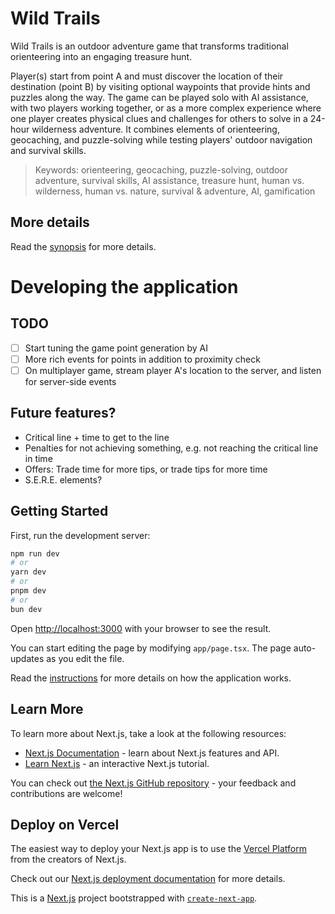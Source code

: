 # Wild Trails

Wild Trails is an outdoor adventure game that transforms traditional orienteering into an engaging treasure hunt.

Player(s) start from point A and must discover the location of their destination (point B) by visiting optional waypoints that provide hints and puzzles along the way. The game can be played solo with AI assistance, with two players working together, or as a more complex experience where one player creates physical clues and challenges for others to solve in a 24-hour wilderness adventure. It combines elements of orienteering, geocaching, and puzzle-solving while testing players' outdoor navigation and survival skills.

> Keywords: orienteering, geocaching, puzzle-solving, outdoor adventure, survival skills, AI assistance, treasure hunt, human vs. wilderness,
> human vs. nature, survival & adventure, AI, gamification

## More details

Read the [synopsis](./synopsis.md) for more details.

# Developing the application

## TODO

- [ ] Start tuning the game point generation by AI
- [ ] More rich events for points in addition to proximity check
- [ ] On multiplayer game, stream player A's location to the server, and listen for server-side events

## Future features?
 - Critical line + time to get to the line
 - Penalties for not achieving something, e.g. not reaching the critical line in time
 - Offers: Trade time for more tips, or trade tips for more time
 - S.E.R.E. elements?

## Getting Started

First, run the development server:

```bash
npm run dev
# or
yarn dev
# or
pnpm dev
# or
bun dev
```

Open [http://localhost:3000](http://localhost:3000) with your browser to see the result.

You can start editing the page by modifying `app/page.tsx`. The page auto-updates as you edit the file.

Read the [instructions](./docs/instructions.md) for more details on how the application works.

## Learn More

To learn more about Next.js, take a look at the following resources:

- [Next.js Documentation](https://nextjs.org/docs) - learn about Next.js features and API.
- [Learn Next.js](https://nextjs.org/learn) - an interactive Next.js tutorial.

You can check out [the Next.js GitHub repository](https://github.com/vercel/next.js) - your feedback and contributions are welcome!

## Deploy on Vercel

The easiest way to deploy your Next.js app is to use the [Vercel Platform](https://vercel.com/new?utm_medium=default-template&filter=next.js&utm_source=create-next-app&utm_campaign=create-next-app-readme) from the creators of Next.js.

Check out our [Next.js deployment documentation](https://nextjs.org/docs/app/building-your-application/deploying) for more details.

This is a [Next.js](https://nextjs.org) project bootstrapped with [`create-next-app`](https://nextjs.org/docs/app/api-reference/cli/create-next-app).